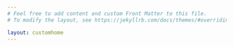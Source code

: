 ```yaml
---
# Feel free to add content and custom Front Matter to this file.
# To modify the layout, see https://jekyllrb.com/docs/themes/#overriding-theme-defaults

layout: customhome
---
```

